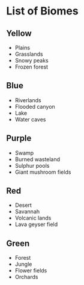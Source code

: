# List of Biomes

## Yellow
* Plains
* Grasslands
* Snowy peaks
* Frozen forest

## Blue
* Riverlands
* Flooded canyon
* Lake
* Water caves

## Purple
* Swamp
* Burned wasteland
* Sulphur pools
* Giant mushroom fields

## Red
* Desert
* Savannah
* Volcanic lands
* Lava geyser field

## Green
* Forest
* Jungle
* Flower fields
* Orchards